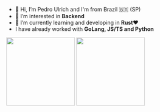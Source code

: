 - 👋 Hi, I’m Pedro Ulrich and I'm from Brazil 🇧🇷 (SP)
- 👀 I’m interested in **Backend**
- 🌱 I’m currently learning and developing in **Rust❤️**
- I have already worked with **GoLang, JS/TS and Python**
<div>
<img height="180em" src="https://github-readme-stats.vercel.app/api?username=phdevbr&show_icons=true&theme=darcula&border_radius=25" />
<img height="180em" src="https://github-readme-stats.vercel.app/api/top-langs/?username=phdevbr&layout=compact&border_radius=20&theme=tokyonight" />
</div>
